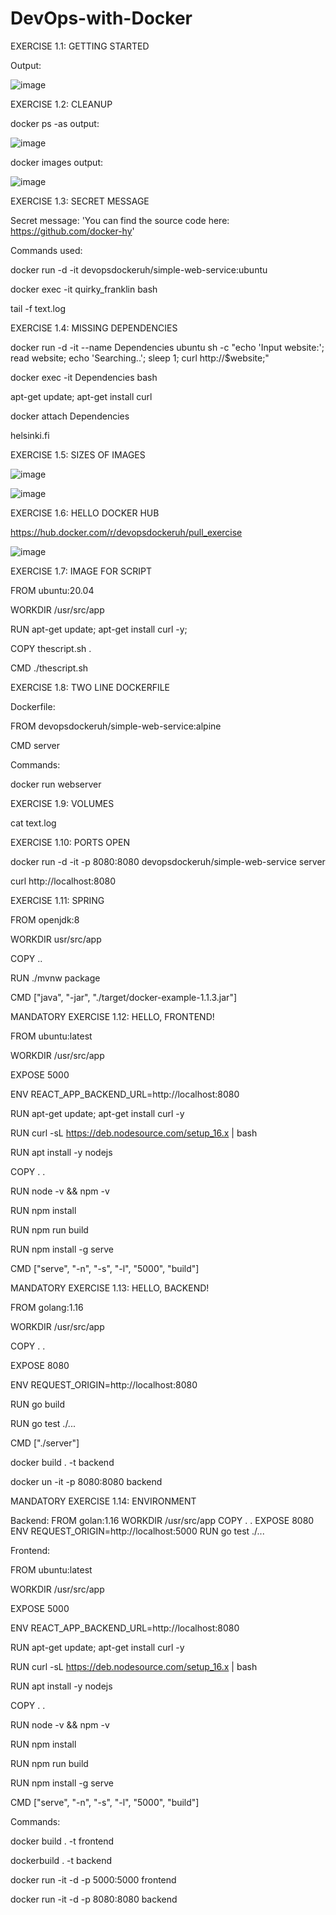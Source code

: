 # DevOps-with-Docker

EXERCISE 1.1: GETTING STARTED

Output:

![image](https://user-images.githubusercontent.com/132380151/235957786-8d125da8-4454-4353-adb6-5c5714dc0db6.png)

EXERCISE 1.2: CLEANUP

docker ps -as output:

![image](https://user-images.githubusercontent.com/132380151/235958822-736fc3cd-d0ce-41b1-8d1d-006bfb71bbcb.png)

docker images output:

![image](https://user-images.githubusercontent.com/132380151/235959123-1c21ffc0-e41d-47ec-adb6-465779d13711.png)

EXERCISE 1.3: SECRET MESSAGE

Secret message: 'You can find the source code here: https://github.com/docker-hy'

Commands used:

docker run -d -it devopsdockeruh/simple-web-service:ubuntu

docker exec -it quirky_franklin bash

tail -f text.log

EXERCISE 1.4: MISSING DEPENDENCIES

docker run -d -it --name Dependencies ubuntu sh -c "echo 'Input website:'; read website; echo 'Searching..'; sleep 1; curl http://$website;"

docker exec -it Dependencies bash

apt-get update; apt-get install curl

docker attach Dependencies

helsinki.fi

EXERCISE 1.5: SIZES OF IMAGES

![image](https://user-images.githubusercontent.com/132380151/236217234-8efdc029-5207-4c75-b20f-1ea7bea6e745.png)

![image](https://user-images.githubusercontent.com/132380151/236220386-b775ae37-8d39-4574-98c0-2fb46d5f9eaa.png)

EXERCISE 1.6: HELLO DOCKER HUB

https://hub.docker.com/r/devopsdockeruh/pull_exercise

![image](https://user-images.githubusercontent.com/132380151/236250912-a597082d-ca92-4558-82ef-17fed44bdeda.png)


EXERCISE 1.7: IMAGE FOR SCRIPT

FROM ubuntu:20.04

WORKDIR /usr/src/app

RUN apt-get update; apt-get install curl -y;

COPY thescript.sh .

CMD ./thescript.sh

EXERCISE 1.8: TWO LINE DOCKERFILE

Dockerfile:

FROM devopsdockeruh/simple-web-service:alpine

CMD server

Commands:

docker run webserver

EXERCISE 1.9: VOLUMES

cat text.log

EXERCISE 1.10: PORTS OPEN

docker run -d -it -p 8080:8080 devopsdockeruh/simple-web-service server

curl http://localhost:8080

EXERCISE 1.11: SPRING

FROM openjdk:8

WORKDIR usr/src/app

COPY ..

RUN ./mvnw package

CMD ["java", "-jar", "./target/docker-example-1.1.3.jar"]

MANDATORY EXERCISE 1.12: HELLO, FRONTEND!

FROM ubuntu:latest

WORKDIR /usr/src/app

EXPOSE 5000

ENV REACT_APP_BACKEND_URL=http://localhost:8080

RUN apt-get update; apt-get install curl -y

RUN curl -sL https://deb.nodesource.com/setup_16.x | bash

RUN apt install -y nodejs

COPY . .

RUN node -v && npm -v

RUN npm install

RUN npm run build

RUN npm install -g serve

CMD ["serve", "-n", "-s", "-l", "5000", "build"]

MANDATORY EXERCISE 1.13: HELLO, BACKEND!

FROM golang:1.16

WORKDIR /usr/src/app

COPY . .

EXPOSE 8080

ENV REQUEST_ORIGIN=http://localhost:8080

RUN go build

RUN go test ./...

CMD ["./server"]

docker build . -t backend

docker un -it -p 8080:8080 backend

MANDATORY EXERCISE 1.14: ENVIRONMENT

Backend:
FROM golan:1.16
WORKDIR /usr/src/app
COPY . . 
EXPOSE 8080
ENV REQUEST_ORIGIN=http://localhost:5000
RUN go test ./...

Frontend:

FROM ubuntu:latest

WORKDIR /usr/src/app

EXPOSE 5000

ENV REACT_APP_BACKEND_URL=http://localhost:8080

RUN apt-get update; apt-get install curl -y

RUN curl -sL https://deb.nodesource.com/setup_16.x | bash

RUN apt install -y nodejs

COPY . .

RUN node -v && npm -v

RUN npm install

RUN npm run build

RUN npm install -g serve

CMD ["serve", "-n", "-s", "-l", "5000", "build"]

Commands:

docker build . -t frontend

dockerbuild . -t backend

docker run -it -d -p 5000:5000 frontend

docker run -it -d -p 8080:8080 backend







